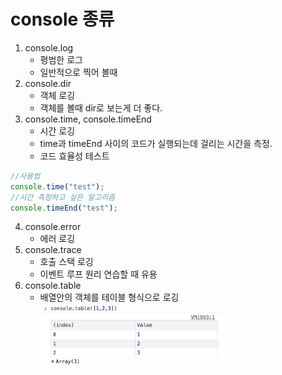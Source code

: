 # console 종류

1. console.log
   - 평범한 로그
   - 일반적으로 찍어 볼때
2. console.dir
   - 객체 로깅
   - 객체를 볼때 dir로 보는게 더 좋다.
3. console.time, console.timeEnd
   - 시간 로깅
   - time과 timeEnd 사이의 코드가 실행되는데 걸리는 시간을 측정.
   - 코드 효율성 테스트

```jsx
//사용법
console.time("test");
//시간 측정하고 싶은 알고리즘
console.timeEnd("test");
```

4.  console.error
    - 에러 로깅
5.  console.trace
    - 호출 스택 로깅
    - 이벤트 루프 원리 연습할 때 유용
6.  console.table
    - 배열안의 객체를 테이블 형식으로 로깅
      <img src="images/image1.png" height="100">
